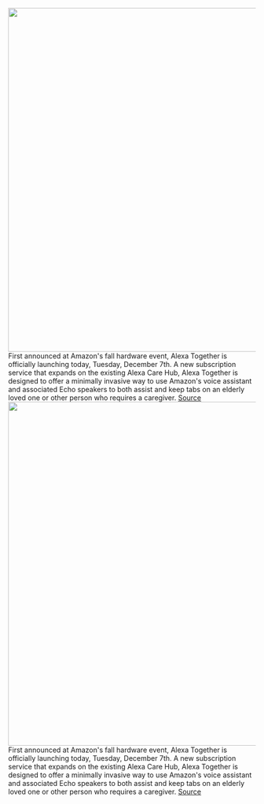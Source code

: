 <img src='https://cdn.vox-cdn.com/thumbor/Qmng4BpDQY2Jn57EgfuHAr1H9xg=/0x0:8000x4500/1200x800/filters:focal(3360x1610:4640x2890)/cdn.vox-cdn.com/uploads/chorus_image/image/70239221/Alexa_Together_app.0.png' width='700px' /><br/>
First announced at Amazon's fall hardware event, Alexa Together is officially launching today, Tuesday, December 7th. A new subscription service that expands on the existing Alexa Care Hub, Alexa Together is designed to offer a minimally invasive way to use Amazon's voice assistant and associated Echo speakers to both assist and keep tabs on an elderly loved one or other person who requires a caregiver.
<a href='https://www.theverge.com/2021/12/7/22822026/amazon-alexa-together-elder-care-price-features-release-date'> Source <a/><img src='https://cdn.vox-cdn.com/thumbor/Qmng4BpDQY2Jn57EgfuHAr1H9xg=/0x0:8000x4500/1200x800/filters:focal(3360x1610:4640x2890)/cdn.vox-cdn.com/uploads/chorus_image/image/70239221/Alexa_Together_app.0.png' width='700px' /><br/>
First announced at Amazon's fall hardware event, Alexa Together is officially launching today, Tuesday, December 7th. A new subscription service that expands on the existing Alexa Care Hub, Alexa Together is designed to offer a minimally invasive way to use Amazon's voice assistant and associated Echo speakers to both assist and keep tabs on an elderly loved one or other person who requires a caregiver.
<a href='https://www.theverge.com/2021/12/7/22822026/amazon-alexa-together-elder-care-price-features-release-date'> Source <a/>